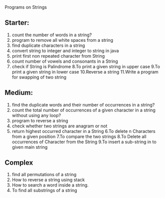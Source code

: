 Programs on Strings

## Starter:
1. count the number of words in a string?
2. program to remove all white spaces from a string
3. find duplicate characters in a string
4. convert string to integer and integer to string in java
5. print first non repeated character from String
6. count number of vowels and consonants in a String
7. check if String is Palindrome
8.To print a given string in upper case 
9.To print a given string in lower case
10.Reverse a string
11.Write a program for swapping of two string

## Medium:
1. find the duplicate words and their number of occurrences in a string?
2. count the total number of occurrences of a given character in a string without using any loop?
3. program to reverse a string
4. check whether two strings are anagram or not
5. return highest occurred character in a String
6.To delete n Characters from a given position
7.To compare the two strings 
8.To Delete all occurrences of Character from the String
9.To insert a sub-string in to given main string 
   
## Complex
1. find all permutations of a string
2. How to reverse a string using stack
3. How to search a word inside a string.
4. To find all substrings of a string
